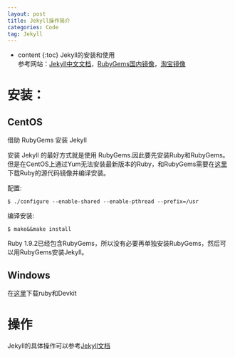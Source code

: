 ```yaml
---
layout: post
title: Jekyll操作简介
categories: Code
tag: Jekyll
---
```


* content
{:toc}
Jekyll的安装和使用  
参考网站：[Jekyll中文文档](https://www.jekyll.com.cn/)，[RubyGems国内镜像](https://gems.ruby-china.org/)，[淘宝镜像](https://ruby.taobao.org/)



# 安装：
## CentOS
借助 RubyGems 安装 Jekyll

安装 Jekyll 的最好方式就是使用 RubyGems.因此要先安装Ruby和RubyGems。但是在CentOS上通过Yum无法安装最新版本的Ruby，和RubyGems需要在[这里](https://ruby.taobao.org/mirrors/ruby/)下载Ruby的源代码镜像并编译安装。

配置:
```
$ ./configure --enable-shared --enable-pthread --prefix=/usr
```
编译安装:
```
$ make&&make install
```
Ruby 1.9.2已经包含RubyGems，所以没有必要再单独安装RubyGems，然后可以用RubyGems安装Jekyll。
## Windows
在[这里](https://rubyinstaller.org/downloads/)下载ruby和Devkit

# 操作
Jekyll的具体操作可以参考[Jekyll文档](https://www.jekyll.com.cn/)